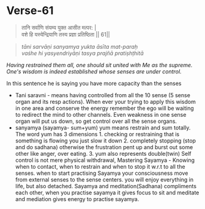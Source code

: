 # Verse-61

> तानि सर्वाणि संयम्य युक्त आसीत मत्पर: |  
वशे हि यस्येन्द्रियाणि तस्य प्रज्ञा प्रतिष्ठिता || 61||

> *tāni sarvāṇi sanyamya yukta āsīta mat-paraḥ  
vaśhe hi yasyendriyāṇi tasya prajñā pratiṣhṭhitā*

*Having restrained them all, one should
sit united with Me as the supreme. One's wisdom is indeed
established whose senses are under control.* 

In this sentence he is saying you have more capacity than the senses 
- Tani saravni - means having controlled from all the 10 sense (5 sense organ and its resp actions). When ever your trying to apply this wisdom in one area and conserve the energy remember the ego will be waiting to redirect the mind to other channels. Even weakness in one sense organ will put us down, so get control over all the sense organs.
- sanyamya (sayamya- sum+yum) yum means restrain and sum totally. The word yum has 3 dimensions 
		1. checking or restraining that is something is flowing you just slow it down
		2.  completely stopping (stop and do sadhana) otherwise the frustration pent up and burst out some other  like anger, over eating.
		3. yum also represents double(twin)
Self control is not mere physical withdrawal, 
Mastering Sayamya - Knowing when to contact, when to restrain and when to stop it  w.r.t to all the senses. 
when to start practising Sayamya your consciousness move from external senses to the sense centers. you will enjoy everything in life, but also detached. 
Sayamya and meditation(Sadhana) compliments each other, when you practise sayamya it gives focus to sit and meditate and mediation gives energy to practise sayamya.



<!--stackedit_data:
eyJoaXN0b3J5IjpbLTczNTkwMTY4NCwxMDIxMDAwMzk3LDE5Nz
A5NDc2NjYsOTEzMTM0NDQyLDIwNDM0NTUwNTEsNTQ5OTY5Mjg3
LC0xNjYyOTY5NSwtODA5MjYyOTgxLC0yMDE0OTM0NzA2LDE0Mz
Q0MTIyODQsLTUzOTA4NjAwNF19
-->